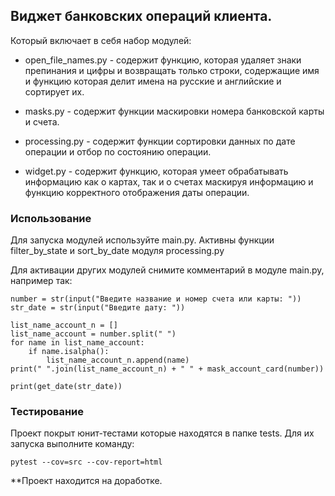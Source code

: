 ## Виджет банковских операций клиента.

Который включает в себя набор модулей:
* open_file_names.py - содержит функцию, которая удаляет знаки препинания и цифры и возвращать только строки, содержащие имя и функцию которая делит имена на русские и английские и сортирует их.


* masks.py - содержит функции маскировки номера банковской карты и счета.


* processing.py - содержит функции сортировки данных по дате операции и отбор по состоянию операции.


* widget.py - содержит функцию, которая умеет обрабатывать информацию как о картах, так и о счетах маскируя информацию и функцию корректного отображения даты операции.

### Использование

Для запуска модулей используйте main.py.
Активны функции filter_by_state и sort_by_date модуля processing.py

Для активации других модулей снимите комментарий в модуле main.py,
например так:
```
number = str(input("Введите название и номер счета или карты: "))
str_date = str(input("Введите дату: "))

list_name_account_n = []
list_name_account = number.split(" ")
for name in list_name_account:
    if name.isalpha():
        list_name_account_n.append(name)
print(" ".join(list_name_account_n) + " " + mask_account_card(number))

print(get_date(str_date))
```

### Тестирование

Проект покрыт юнит-тестами которые находятся в папке tests. Для их запуска выполните команду:
```
pytest --cov=src --cov-report=html
```

**Проект находится на доработке.
